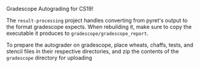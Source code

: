 Gradescope Autograding for CS19!

The `result-processing` project handles converting from pyret's output to the
format gradescope expects. When rebuilding it, make sure to copy the executable
it produces to `gradescope/gradescope_report`.

To prepare the autograder on gradescope, place wheats, chaffs, tests, and
stencil files in their respective directories, and zip the contents of the
`gradescope` directory for uploading
